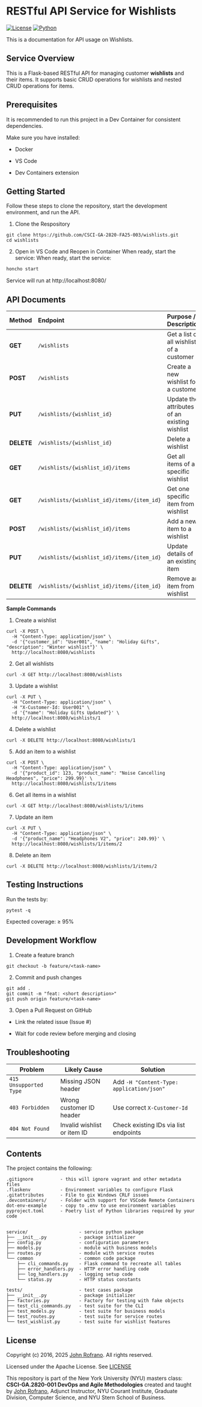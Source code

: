 # RESTful API Service for Wishlists

[![License](https://img.shields.io/badge/License-Apache_2.0-blue.svg)](https://opensource.org/licenses/Apache-2.0)
[![Python](https://img.shields.io/badge/Language-Python-blue.svg)](https://python.org/)

This is a documentation for API usage on Wishlists.

## Service Overview

This is a Flask-based RESTful API for managing customer **wishlists** and their items. It supports basic CRUD operations for wishlists and nested CRUD operations for items.

## Prerequisites

It is recommended to run this project in a Dev Container for consistent dependencies.

Make sure you have installed:

* Docker

* VS Code

* Dev Containers extension

## Getting Started

Follow these steps to clone the repository, start the development environment, and run the API.

1. Clone the Respository
```
git clone https://github.com/CSCI-GA-2820-FA25-003/wishlists.git
cd wishlists
```

2. Open in VS Code and Reopen in Container
When ready, start the service:
When ready, start the service:

```bash
honcho start
```

Service will run at http://localhost:8080/

## API Documents

| **Method** | **Endpoint**               | **Purpose / Description**                         |
| :-------------- | :------------------------- | :------------------------------------------------ |
| **GET**         | `/wishlists`               | Get a list of all wishlists of a customer          |
| **POST**        | `/wishlists`               | Create a new wishlist for a customer        |
| **PUT**         | `/wishlists/{wishlist_id}` | Update the attributes of an existing wishlist |
| **DELETE**      | `/wishlists/{wishlist_id}` | Delete a wishlist                    |
| **GET**         | `/wishlists/{wishlist_id}/items`           | Get all items of a specific wishlist |
| **GET**         | `/wishlists/{wishlist_id}/items/{item_id}` | Get one specific item from a wishlist    |
| **POST**        | `/wishlists/{wishlist_id}/items`           | Add a new item to a wishlist                  |
| **PUT**         | `/wishlists/{wishlist_id}/items/{item_id}` | Update details of an existing item            |
| **DELETE**      | `/wishlists/{wishlist_id}/items/{item_id}` | Remove an item from a wishlist                |

**Sample Commands**
  
1. Create a wishlist
```
curl -X POST \
  -H "Content-Type: application/json" \
  -d '{"customer_id": "User001", "name": "Holiday Gifts", "description": "Winter wishlist"}' \
  http://localhost:8080/wishlists
```

2. Get all wishlists
```
curl -X GET http://localhost:8080/wishlists
```

3. Update a wishlist
```
curl -X PUT \
  -H "Content-Type: application/json" \
  -H "X-Customer-Id: User001" \
  -d '{"name": "Holiday Gifts Updated"}' \
  http://localhost:8080/wishlists/1
```

4. Delete a wishlist
```
curl -X DELETE http://localhost:8080/wishlists/1
```

5. Add an item to a wishlist
```
curl -X POST \
  -H "Content-Type: application/json" \
  -d '{"product_id": 123, "product_name": "Noise Cancelling Headphones", "price": 299.99}' \
  http://localhost:8080/wishlists/1/items
```

6. Get all items in a wishlist
```
curl -X GET http://localhost:8080/wishlists/1/items
```

7. Update an item
```
curl -X PUT \
  -H "Content-Type: application/json" \
  -d '{"product_name": "Headphones V2", "price": 249.99}' \
  http://localhost:8080/wishlists/1/items/2
```

8. Delete an item
```
curl -X DELETE http://localhost:8080/wishlists/1/items/2
```

## Testing Instructions

Run the tests by:

```
pytest -q
```

Expected coverage: ≥ 95%

## Development Workflow

1. Create a feature branch

```
git checkout -b feature/<task-name>
```

2. Commit and push changes

```
git add .
git commit -m "feat: <short description>"
git push origin feature/<task-name>
```

3. Open a Pull Request on GitHub

* Link the related issue (Issue #<number>)

* Wait for code review before merging and closing


## Troubleshooting 

| Problem                      | Likely Cause                | Solution                                  |
| ---------------------------- | --------------------------- | ----------------------------------------- |
| `415 Unsupported Type` | Missing JSON header         | Add `-H "Content-Type: application/json"` |
| `403 Forbidden`              | Wrong customer ID header    | Use correct `X-Customer-Id`               |
| `404 Not Found`              | Invalid wishlist or item ID | Check existing IDs via list endpoints     |


## Contents

The project contains the following:

```text
.gitignore          - this will ignore vagrant and other metadata files
.flaskenv           - Environment variables to configure Flask
.gitattributes      - File to gix Windows CRLF issues
.devcontainers/     - Folder with support for VSCode Remote Containers
dot-env-example     - copy to .env to use environment variables
pyproject.toml      - Poetry list of Python libraries required by your code


service/                   - service python package
├── __init__.py            - package initializer
├── config.py              - configuration parameters
├── models.py              - module with business models
├── routes.py              - module with service routes
└── common                 - common code package
    ├── cli_commands.py    - Flask command to recreate all tables
    ├── error_handlers.py  - HTTP error handling code
    ├── log_handlers.py    - logging setup code
    └── status.py          - HTTP status constants

tests/                     - test cases package
├── __init__.py            - package initializer
├── factories.py           - Factory for testing with fake objects
├── test_cli_commands.py   - test suite for the CLI
├── test_models.py         - test suite for business models
├── test_routes.py         - test suite for service routes
└── test_wishlist.py       - test suite for wishlist features
```

## License

Copyright (c) 2016, 2025 [John Rofrano](https://www.linkedin.com/in/JohnRofrano/). All rights reserved.

Licensed under the Apache License. See [LICENSE](LICENSE)

This repository is part of the New York University (NYU) masters class: **CSCI-GA.2820-001 DevOps and Agile Methodologies** created and taught by [John Rofrano](https://cs.nyu.edu/~rofrano/), Adjunct Instructor, NYU Courant Institute, Graduate Division, Computer Science, and NYU Stern School of Business.
